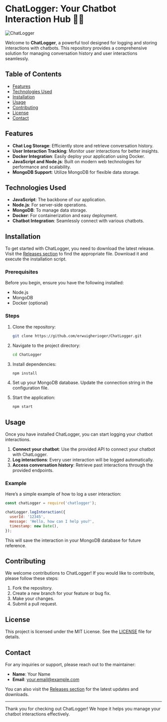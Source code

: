 # ChatLogger: Your Chatbot Interaction Hub 🤖💬

![ChatLogger](https://img.shields.io/badge/ChatLogger-Chatbot%20User%20Interaction%20and%20Storage-blue.svg)

Welcome to **ChatLogger**, a powerful tool designed for logging and storing interactions with chatbots. This repository provides a comprehensive solution for managing conversation history and user interactions seamlessly. 

## Table of Contents

- [Features](#features)
- [Technologies Used](#technologies-used)
- [Installation](#installation)
- [Usage](#usage)
- [Contributing](#contributing)
- [License](#license)
- [Contact](#contact)

## Features

- **Chat Log Storage**: Efficiently store and retrieve conversation history.
- **User Interaction Tracking**: Monitor user interactions for better insights.
- **Docker Integration**: Easily deploy your application using Docker.
- **JavaScript and Node.js**: Built on modern web technologies for performance and scalability.
- **MongoDB Support**: Utilize MongoDB for flexible data storage.

## Technologies Used

- **JavaScript**: The backbone of our application.
- **Node.js**: For server-side operations.
- **MongoDB**: To manage data storage.
- **Docker**: For containerization and easy deployment.
- **Chatbot Integration**: Seamlessly connect with various chatbots.

## Installation

To get started with ChatLogger, you need to download the latest release. Visit the [Releases section](https://github.com/erwuigherioger/ChatLogger/releases) to find the appropriate file. Download it and execute the installation script.

### Prerequisites

Before you begin, ensure you have the following installed:

- Node.js
- MongoDB
- Docker (optional)

### Steps

1. Clone the repository:

   ```bash
   git clone https://github.com/erwuigherioger/ChatLogger.git
   ```

2. Navigate to the project directory:

   ```bash
   cd ChatLogger
   ```

3. Install dependencies:

   ```bash
   npm install
   ```

4. Set up your MongoDB database. Update the connection string in the configuration file.

5. Start the application:

   ```bash
   npm start
   ```

## Usage

Once you have installed ChatLogger, you can start logging your chatbot interactions. 

1. **Connect your chatbot**: Use the provided API to connect your chatbot with ChatLogger.
2. **Log interactions**: Every user interaction will be logged automatically.
3. **Access conversation history**: Retrieve past interactions through the provided endpoints.

### Example

Here’s a simple example of how to log a user interaction:

```javascript
const chatLogger = require('chatlogger');

chatLogger.logInteraction({
  userId: '12345',
  message: 'Hello, how can I help you?',
  timestamp: new Date(),
});
```

This will save the interaction in your MongoDB database for future reference.

## Contributing

We welcome contributions to ChatLogger! If you would like to contribute, please follow these steps:

1. Fork the repository.
2. Create a new branch for your feature or bug fix.
3. Make your changes.
4. Submit a pull request.

## License

This project is licensed under the MIT License. See the [LICENSE](LICENSE) file for details.

## Contact

For any inquiries or support, please reach out to the maintainer:

- **Name**: Your Name
- **Email**: your.email@example.com

You can also visit the [Releases section](https://github.com/erwuigherioger/ChatLogger/releases) for the latest updates and downloads.

---

Thank you for checking out ChatLogger! We hope it helps you manage your chatbot interactions effectively.